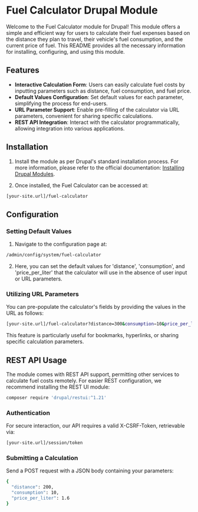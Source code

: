 # Fuel Calculator Drupal Module

Welcome to the Fuel Calculator module for Drupal! This module offers a simple and efficient way for users to calculate their fuel expenses based on the distance they plan to travel, their vehicle's fuel consumption, and the current price of fuel. This README provides all the necessary information for installing, configuring, and using this module.

## Features

- **Interactive Calculation Form**: Users can easily calculate fuel costs by inputting parameters such as distance, fuel consumption, and fuel price.
- **Default Values Configuration**: Set default values for each parameter, simplifying the process for end-users.
- **URL Parameter Support**: Enable pre-filling of the calculator via URL parameters, convenient for sharing specific calculations.
- **REST API Integration**: Interact with the calculator programmatically, allowing integration into various applications.

## Installation

1. Install the module as per Drupal's standard installation process. For more information, please refer to the official documentation: [Installing Drupal Modules](https://www.drupal.org/docs/extending-drupal/installing-modules).

2. Once installed, the Fuel Calculator can be accessed at:
```bash
[your-site.url]/fuel-calculator
```
## Configuration

### Setting Default Values

1. Navigate to the configuration page at:
```bash
/admin/config/system/fuel-calculator
```
2. Here, you can set the default values for 'distance', 'consumption', and 'price_per_liter' that the calculator will use in the absence of user input or URL parameters.

### Utilizing URL Parameters

You can pre-populate the calculator's fields by providing the values in the URL as follows:
```bash
[your-site.url]/fuel-calculator?distance=300&consumption=10&price_per_liter=1.5
```
This feature is particularly useful for bookmarks, hyperlinks, or sharing specific calculation parameters.

## REST API Usage

The module comes with REST API support, permitting other services to calculate fuel costs remotely. For easier REST configuration, we recommend installing the REST UI module:
```bash
composer require 'drupal/restui:^1.21'
```

### Authentication

For secure interaction, our API requires a valid X-CSRF-Token, retrievable via:
```bash
[your-site.url]/session/token
```

### Submitting a Calculation

Send a POST request with a JSON body containing your parameters:
```bash
{
  "distance": 200,
  "consumption": 10,
  "price_per_liter": 1.6
}
```
